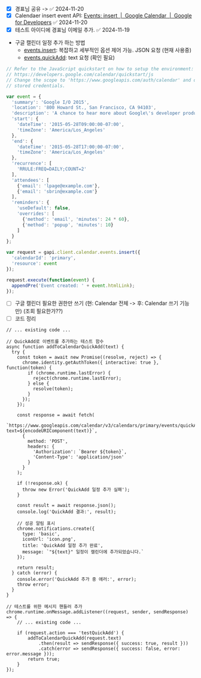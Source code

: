 
- [x] 경표님 공유 -> ✅ 2024-11-20
- [x] Calendaer insert event API: [Events: insert  |  Google Calendar  |  Google for Developers](https://developers.google.com/calendar/api/v3/reference/events/insert?hl=ko#javascript) ✅ 2024-11-20
- [x] 테스트 아이디에 경표님 이메일 추가. ✅ 2024-11-19

- 구글 캘린더 일정 추가 하는 방법
	- [events.insert](https://developers.google.com/calendar/api/v3/reference/events/insert): 복잡하고 세부적인 옵션 제어 가능. JSON 요청 (현재 사용중)
	- [events.quickAdd](https://developers.google.com/calendar/api/v3/reference/events/quickAdd): text 요청 (확인 필요)

```javascript
// Refer to the JavaScript quickstart on how to setup the environment:
// https://developers.google.com/calendar/quickstart/js
// Change the scope to 'https://www.googleapis.com/auth/calendar' and delete any
// stored credentials.

var event = {
  'summary': 'Google I/O 2015',
  'location': '800 Howard St., San Francisco, CA 94103',
  'description': 'A chance to hear more about Google\'s developer products.',
  'start': {
    'dateTime': '2015-05-28T09:00:00-07:00',
    'timeZone': 'America/Los_Angeles'
  },
  'end': {
    'dateTime': '2015-05-28T17:00:00-07:00',
    'timeZone': 'America/Los_Angeles'
  },
  'recurrence': [
    'RRULE:FREQ=DAILY;COUNT=2'
  ],
  'attendees': [
    {'email': 'lpage@example.com'},
    {'email': 'sbrin@example.com'}
  ],
  'reminders': {
    'useDefault': false,
    'overrides': [
      {'method': 'email', 'minutes': 24 * 60},
      {'method': 'popup', 'minutes': 10}
    ]
  }
};

var request = gapi.client.calendar.events.insert({
  'calendarId': 'primary',
  'resource': event
});

request.execute(function(event) {
  appendPre('Event created: ' + event.htmlLink);
});
```
- [ ] 구글 캘린더 필요한 권한만 쓰기 (현: Calendar 전체 -> 후: Calendar 쓰기 기능만) (조회 필요한가??)
- [ ] 코드 정리

```
// ... existing code ...

// QuickAdd로 이벤트를 추가하는 테스트 함수
async function addToCalendarQuickAdd(text) {
  try {
    const token = await new Promise((resolve, reject) => {
      chrome.identity.getAuthToken({ interactive: true }, function(token) {
        if (chrome.runtime.lastError) {
          reject(chrome.runtime.lastError);
        } else {
          resolve(token);
        }
      });
    });

    const response = await fetch(
      `https://www.googleapis.com/calendar/v3/calendars/primary/events/quickAdd?text=${encodeURIComponent(text)}`,
      {
        method: 'POST',
        headers: {
          'Authorization': `Bearer ${token}`,
          'Content-Type': 'application/json'
        }
      }
    );

    if (!response.ok) {
      throw new Error('QuickAdd 일정 추가 실패');
    }

    const result = await response.json();
    console.log('QuickAdd 결과:', result);
    
    // 성공 알림 표시
    chrome.notifications.create({
      type: 'basic',
      iconUrl: 'icon.png',
      title: 'QuickAdd 일정 추가 완료',
      message: `"${text}" 일정이 캘린더에 추가되었습니다.`
    });

    return result;
  } catch (error) {
    console.error('QuickAdd 추가 중 에러:', error);
    throw error;
  }
}

// 테스트를 위한 메시지 핸들러 추가
chrome.runtime.onMessage.addListener((request, sender, sendResponse) => {
    // ... existing code ...

    if (request.action === 'testQuickAdd') {
        addToCalendarQuickAdd(request.text)
            .then(result => sendResponse({ success: true, result }))
            .catch(error => sendResponse({ success: false, error: error.message }));
        return true;
    }
});
```